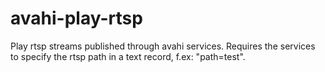 # avahi-play-rtsp
Play rtsp streams published through avahi services. Requires the services to specify the rtsp path in a text record, f.ex: "path=test".
